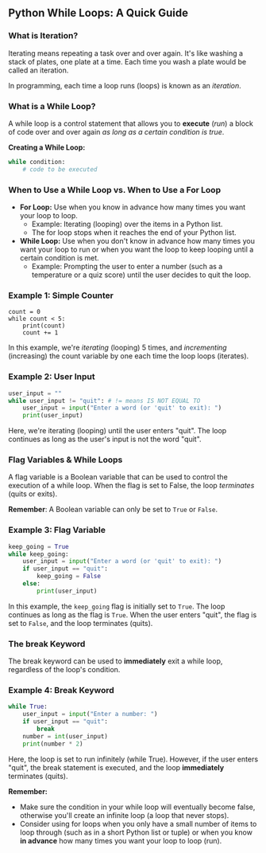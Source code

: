 ## Python While Loops: A Quick Guide

### **What is Iteration?**

Iterating means repeating a task over and over again. It's like washing a stack of plates, one plate at a time. Each time you wash a plate would be called an iteration.

In programming, each time a loop runs (loops) is known as an *iteration*.

### **What is a While Loop?**

A while loop is a control statement that allows you to **execute** (*run*) a block of code over and over again *as long as a certain condition is true*.

**Creating a While Loop:**

```python
while condition:
    # code to be executed
```

### **When to Use a While Loop vs. When to Use a For Loop**

* **For Loop:** Use when you know in advance how many times you want your loop to loop.  
  * Example: Iterating (looping) over the items in a Python list.
  * The for loop stops when it reaches the end of your Python list.
* **While Loop:** Use when you don't know in advance how many times you want your loop to run or when you want the loop to keep looping until a certain condition is met.  
  * Example: Prompting the user to enter a number (such as a temperature or a quiz score) until the user decides to quit the loop.

### **Example 1: Simple Counter**

```
count = 0 
while count < 5:
    print(count)  
    count += 1
```
In this example, we're *iterating* (looping) 5 times, and *incrementing* (increasing) the count variable by one each time the loop loops (iterates).

### **Example 2: User Input**

```python
user_input = ""
while user_input != "quit": # != means IS NOT EQUAL TO
    user_input = input("Enter a word (or 'quit' to exit): ") 
    print(user_input)
```

Here, we're iterating (looping) until the user enters "quit". The loop continues as long as the user's input is not the word "quit".

### **Flag Variables & While Loops**

A flag variable is a Boolean variable that can be used to control the execution of a while loop. When the flag is set to False, the loop *terminates* (quits or exits).

**Remember**:  A Boolean variable can only be set to `True` or `False`.

### **Example 3: Flag Variable**

```python
keep_going = True
while keep_going: 
    user_input = input("Enter a word (or 'quit' to exit): ")
    if user_input == "quit": 
        keep_going = False  
    else: 
        print(user_input)
```

In this example, the `keep_going` flag is initially set to `True`. The loop continues as long as the flag is `True`. When the user enters "quit", the flag is set to `False`, and the loop terminates (quits).

### **The break Keyword**

The break keyword can be used to **immediately** exit a while loop, regardless of the loop's condition.

### **Example 4: Break Keyword**

```python
while True: 
    user_input = input("Enter a number: ") 
    if user_input == "quit": 
        break
    number = int(user_input) 
    print(number * 2)
```
Here, the loop is set to run infinitely (while True). However, if the user enters "quit", the break statement is executed, and the loop **immediately** terminates (quits).

**Remember:**

- Make sure the condition in your while loop will eventually become false, otherwise you'll create an infinite loop (a loop that never stops).
- Consider using for loops when you only have a small number of items to loop through (such as in a short Python list or tuple) or when you know **in advance** how many times you want your loop to loop (run).
